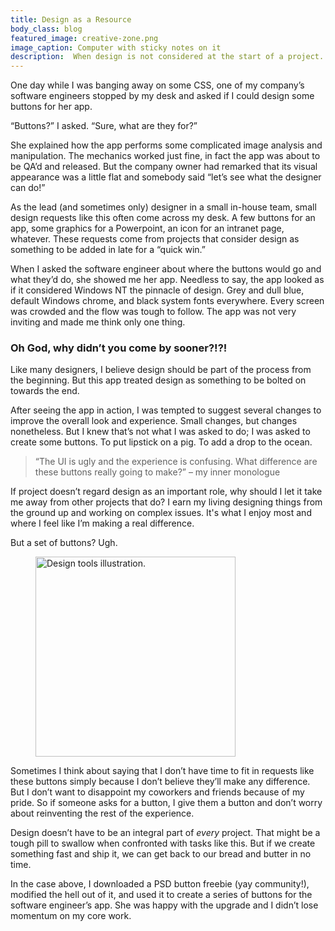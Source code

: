 ```yaml
---
title: Design as a Resource
body_class: blog
featured_image: creative-zone.png
image_caption: Computer with sticky notes on it
description:  When design is not considered at the start of a project.
---
```


One day while I was banging away on some CSS, one of my company’s software engineers stopped by my desk and asked if I could design some buttons for her app.

“Buttons?” I asked. “Sure, what are they for?”

She explained how the app performs some complicated image analysis and manipulation. The mechanics worked just fine, in fact the app was about to be QA’d and released. But the company owner had remarked that its visual appearance was a little flat and somebody said “let’s see what the designer can do!”

As the lead (and sometimes only) designer in a small in-house team, small design requests like this often come across my desk. A few buttons for an app, some graphics for a Powerpoint, an icon for an intranet page, whatever. These requests come from projects that consider design as something to be added in late for a “quick win.”

When I asked the software engineer about where the buttons would go and what they’d do, she showed me her app. Needless to say, the app looked as if it considered Windows NT the pinnacle of design. Grey and dull blue, default Windows chrome, and black system fonts everywhere. Every screen was crowded and the flow was tough to follow. The app was not very inviting and made me think only one thing.

### Oh God, why didn’t you come by sooner?!?!

Like many designers, I believe design should be part of the process from the beginning. But this app treated design as something to be bolted on towards the end.

After seeing the app in action, I was tempted to suggest several changes to improve the overall look and experience. Small changes, but changes nonetheless. But I knew that’s not what I was asked to do; I was asked to create some buttons. To put lipstick on a pig. To add a drop to the ocean.

> “The UI is ugly and the experience is confusing. What difference are these buttons really going to make?” &ndash; my inner monologue

If project doesn’t regard design as an important role, why should I let it take me away from other projects that do? I earn my living designing things from the ground up and working on complex issues. It's what I enjoy most and where I feel like I’m making a real difference.

But a set of buttons? Ugh.

<figure>
	<img src="/assets/img/design-tools.svg" alt="Design tools illustration." width="320" >
</figure>

Sometimes I think about saying that I don’t have time to fit in requests like these buttons simply because I don’t believe they’ll make any difference. But I don’t want to disappoint my coworkers and friends because of my pride. So if someone asks for a button, I give them a button and don’t worry about reinventing the rest of the experience.

Design doesn’t have to be an integral part of *every* project. That might be a tough pill to swallow when confronted with tasks like this. But if we create something fast and ship it, we can get back to our bread and butter in no time.

In the case above, I downloaded a PSD button freebie (yay community!), modified the hell out of it, and used it to create a series of buttons for the software engineer’s app. She was happy with the upgrade and I didn’t lose momentum on my core work.
